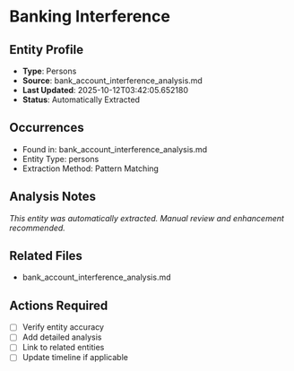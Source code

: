 # Banking Interference

## Entity Profile
- **Type**: Persons
- **Source**: bank_account_interference_analysis.md
- **Last Updated**: 2025-10-12T03:42:05.652180
- **Status**: Automatically Extracted

## Occurrences
- Found in: bank_account_interference_analysis.md
- Entity Type: persons
- Extraction Method: Pattern Matching

## Analysis Notes
*This entity was automatically extracted. Manual review and enhancement recommended.*

## Related Files
- bank_account_interference_analysis.md

## Actions Required
- [ ] Verify entity accuracy
- [ ] Add detailed analysis
- [ ] Link to related entities
- [ ] Update timeline if applicable
